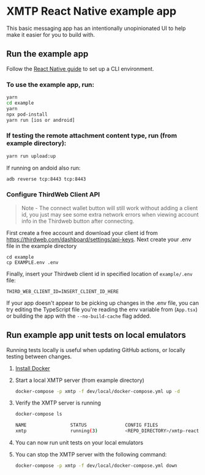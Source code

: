 # XMTP React Native example app

This basic messaging app has an intentionally unopinionated UI to help make it easier for you to build with.

## Run the example app
Follow the [React Native guide](https://reactnative.dev/docs/environment-setup) to set up a CLI environment.

### To use the example app, run:

```bash
yarn
cd example
yarn
npx pod-install
yarn run [ios or android]
```

### If testing the remote attachment content type, run (from example directory):

```bash
yarn run upload:up
```

If running on andoid also run:

```bash
adb reverse tcp:8443 tcp:8443
```

### Configure ThirdWeb Client API

> Note - The connect wallet button will still work without adding a client id, you just may see some extra network errors when viewing account info in the Thirdweb button after connecting.

First create a free account and download your client id from https://thirdweb.com/dashboard/settings/api-keys. Next create your .env file in the example directory

```
cd example
cp EXAMPLE.env .env
```
Finally, insert your Thirdweb client id in specified location of `example/.env` file:
```
THIRD_WEB_CLIENT_ID=INSERT_CLIENT_ID_HERE
```

If your app doesn't appear to be picking up changes in the .env file, you can try editing the TypeScript file you're reading the env variable from (`App.tsx`) or building the app with the `--no-build-cache` flag added.


## Run example app unit tests on local emulators
Running tests locally is useful when updating GitHub actions, or locally testing between changes.

1. [Install Docker](https://docs.docker.com/get-docker/)

2. Start a local XMTP server (from example directory)
    ```bash
    docker-compose -p xmtp -f dev/local/docker-compose.yml up -d
    ```
3. Verify the XMTP server is running
    ```bash
    docker-compose ls

    NAME                STATUS              CONFIG FILES
    xmtp                running(3)          <REPO_DIRECTORY>/xmtp-react-native/example/dev/local/docker-compose.yml
    ```
4. You can now run unit tests on your local emulators
5. You can stop the XMTP server with the following command:
    ```bash
    docker-compose -p xmtp -f dev/local/docker-compose.yml down
    ```
